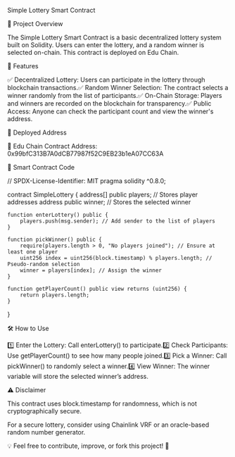 Simple Lottery Smart Contract

🚀 Project Overview

The Simple Lottery Smart Contract is a basic decentralized lottery system built on Solidity. Users can enter the lottery, and a random winner is selected on-chain. This contract is deployed on Edu Chain.

📌 Features

✅ Decentralized Lottery: Users can participate in the lottery through blockchain transactions.✅ Random Winner Selection: The contract selects a winner randomly from the list of participants.✅ On-Chain Storage: Players and winners are recorded on the blockchain for transparency.✅ Public Access: Anyone can check the participant count and view the winner's address.

📍 Deployed Address

🔗 Edu Chain Contract Address: 0x99bfC313B7A0dCB77987f52C9EB23b1eA07CC63A

📝 Smart Contract Code

// SPDX-License-Identifier: MIT
pragma solidity ^0.8.0;

contract SimpleLottery {
    address[] public players; // Stores player addresses
    address public winner; // Stores the selected winner

    function enterLottery() public {
        players.push(msg.sender); // Add sender to the list of players
    }

    function pickWinner() public {
        require(players.length > 0, "No players joined"); // Ensure at least one player
        uint256 index = uint256(block.timestamp) % players.length; // Pseudo-random selection
        winner = players[index]; // Assign the winner
    }

    function getPlayerCount() public view returns (uint256) {
        return players.length;
    }
}

🛠️ How to Use

1️⃣ Enter the Lottery: Call enterLottery() to participate.2️⃣ Check Participants: Use getPlayerCount() to see how many people joined.3️⃣ Pick a Winner: Call pickWinner() to randomly select a winner.4️⃣ View Winner: The winner variable will store the selected winner’s address.

⚠️ Disclaimer

This contract uses block.timestamp for randomness, which is not cryptographically secure.

For a secure lottery, consider using Chainlink VRF or an oracle-based random number generator.

💡 Feel free to contribute, improve, or fork this project! 🚀

